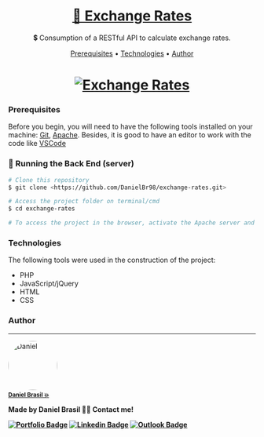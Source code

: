 <h1 align="center">
    <a target="blank" href="http://bit.ly/exchange-rates-br">🔗 Exchange Rates</a>
</h1>
<p align="center">💲 Consumption of a RESTful API to calculate exchange rates.</p>

<p align="center">
 <a href="#prerequisites">Prerequisites</a> • 
 <a href="#technologies">Technologies</a> • 
 <a href="#author">Author</a>
</p>

<h1 align="center">
  <a target="blank" href="http://bit.ly/exchange-rates-br"><img alt="Exchange Rates" title="Exchange Rates" src="https://user-images.githubusercontent.com/43521892/104787460-5c361780-576e-11eb-89be-02cd3c662e2a.png"/></a>
</h1>

### Prerequisites

Before you begin, you will need to have the following tools installed on your machine:
[Git](https://git-scm.com), [Apache](https://www.apachefriends.org/index.html). 
Besides, it is good to have an editor to work with the code like [VSCode](https://code.visualstudio.com/)

### 🎲 Running the Back End (server)

```bash
# Clone this repository
$ git clone <https://github.com/DanielBr98/exchange-rates.git>

# Access the project folder on terminal/cmd
$ cd exchange-rates

# To access the project in the browser, activate the Apache server and then go to <http://localhost/exchange-rates/>
```

### Technologies

The following tools were used in the construction of the project:

- PHP
- JavaScript/jQuery
- HTML
- CSS

### Author
---

<a href="https://danielbrasil.netlify.app/">
 <img style="border-radius: 50%;" src="https://avatars1.githubusercontent.com/u/43521892?s=460&u=a046dc36c1027811da0f562d64ea2fab5cab97de&v=4" width="100px;" alt="Daniel"/>
 <b/><br>
  <a href="https://danielbrasil.netlify.app/" title="Daniel Brasil"><small>Daniel Brasil 💥</small></a>


Made by Daniel Brasil 👋🏽 Contact me!

[![Portfolio Badge](https://img.shields.io/badge/-Portfolio-black?style=flat-square&link=https://danielbrasil.netlify.app/)](https://danielbrasil.netlify.app/) [![Linkedin Badge](https://img.shields.io/badge/-Daniel-blue?style=flat-square&logo=Linkedin&logoColor=white&link=https://www.linkedin.com/in/daniel-brasil-de-lima-a9b61a143/)](https://www.linkedin.com/in/daniel-brasil-de-lima-a9b61a143/) 
[![Outlook Badge](https://img.shields.io/badge/-danielbrasild10@hotmail.com-blue?style=flat-square&link=mailto:danielbrasild10@hotmail.com)](mailto:danielbrasild10@hotmail.com)
